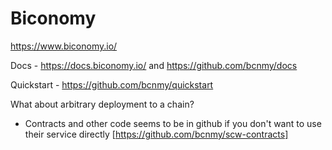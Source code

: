 # Biconomy

https://www.biconomy.io/

Docs - https://docs.biconomy.io/ and https://github.com/bcnmy/docs

Quickstart - https://github.com/bcnmy/quickstart

What about arbitrary deployment to a chain?

* Contracts and other code seems to be in github if you don't want to use their service directly [https://github.com/bcnmy/scw-contracts]

